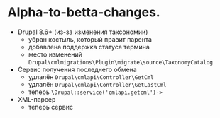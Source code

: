 # Alpha-to-betta-changes.

* Drupal 8.6+ (из-за изменения таксономии)
  - убран костыль, который правит парента 
  - добавлена поддержка статуса термина
  - место изменений `Drupal\cmlmigrations\Plugin\migrate\source\TaxonomyCatalog`
* Сервис получения последнего обмена
  - удлалён `Drupal\cmlapi\Controller\GetCml`
  - удлалён `Drupal\cmlapi\Controller\GetLastCml`
  - теперь `\Drupal::service('cmlapi.getcml')->`
* XML-парсер 
  - теперь сервис

